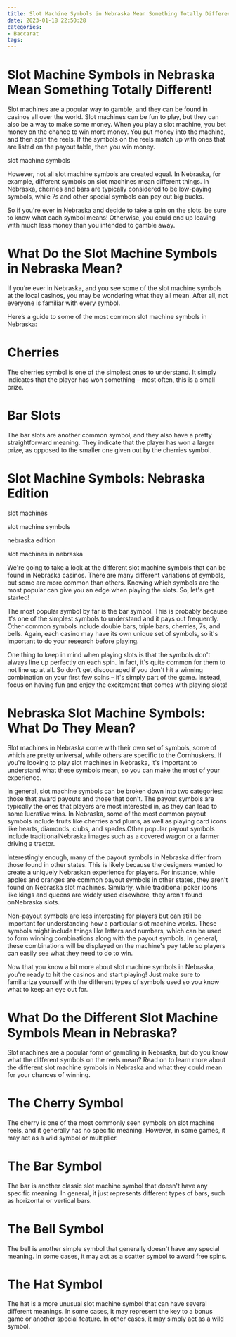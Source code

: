 ```yaml
---
title: Slot Machine Symbols in Nebraska Mean Something Totally Different!
date: 2023-01-18 22:50:28
categories:
- Baccarat
tags:
---
```



#  Slot Machine Symbols in Nebraska Mean Something Totally Different!

Slot machines are a popular way to gamble, and they can be found in casinos all over the world. Slot machines can be fun to play, but they can also be a way to make some money. When you play a slot machine, you bet money on the chance to win more money. You put money into the machine, and then spin the reels. If the symbols on the reels match up with ones that are listed on the payout table, then you win money.

slot machine symbols

However, not all slot machine symbols are created equal. In Nebraska, for example, different symbols on slot machines mean different things. In Nebraska, cherries and bars are typically considered to be low-paying symbols, while 7s and other special symbols can pay out big bucks.

So if you're ever in Nebraska and decide to take a spin on the slots, be sure to know what each symbol means! Otherwise, you could end up leaving with much less money than you intended to gamble away.

#  What Do the Slot Machine Symbols in Nebraska Mean?

If you’re ever in Nebraska, and you see some of the slot machine symbols at the local casinos, you may be wondering what they all mean. After all, not everyone is familiar with every symbol.

Here’s a guide to some of the most common slot machine symbols in Nebraska:

# Cherries

The cherries symbol is one of the simplest ones to understand. It simply indicates that the player has won something – most often, this is a small prize.

# Bar Slots

The bar slots are another common symbol, and they also have a pretty straightforward meaning. They indicate that the player has won a larger prize, as opposed to the smaller one given out by the cherries symbol.

#  Slot Machine Symbols: Nebraska Edition

 slot machines

slot machine symbols

nebraska edition

slot machines in nebraska


We're going to take a look at the different slot machine symbols that can be found in Nebraska casinos.  There are many different variations of symbols, but some are more common than others. Knowing which symbols are the most popular can give you an edge when playing the slots. So, let's get started!

The most popular symbol by far is the bar symbol. This is probably because it's one of the simplest symbols to understand and it pays out frequently. Other common symbols include double bars, triple bars, cherries, 7s, and bells. Again, each casino may have its own unique set of symbols, so it's important to do your research before playing.

One thing to keep in mind when playing slots is that the symbols don't always line up perfectly on each spin. In fact, it's quite common for them to not line up at all. So don't get discouraged if you don't hit a winning combination on your first few spins – it's simply part of the game. Instead, focus on having fun and enjoy the excitement that comes with playing slots!

#  Nebraska Slot Machine Symbols: What Do They Mean?

Slot machines in Nebraska come with their own set of symbols, some of which are pretty universal, while others are specific to the Cornhuskers. If you're looking to play slot machines in Nebraska, it's important to understand what these symbols mean, so you can make the most of your experience.

In general, slot machine symbols can be broken down into two categories: those that award payouts and those that don't. The payout symbols are typically the ones that players are most interested in, as they can lead to some lucrative wins. In Nebraska, some of the most common payout symbols include fruits like cherries and plums, as well as playing card icons like hearts, diamonds, clubs, and spades.Other popular payout symbols include traditionalNebraska images such as a covered wagon or a farmer driving a tractor.

Interestingly enough, many of the payout symbols in Nebraska differ from those found in other states. This is likely because the designers wanted to create a uniquely Nebraskan experience for players. For instance, while apples and oranges are common payout symbols in other states, they aren't found on Nebraska slot machines. Similarly, while traditional poker icons like kings and queens are widely used elsewhere, they aren't found onNebraska slots.

Non-payout symbols are less interesting for players but can still be important for understanding how a particular slot machine works. These symbols might include things like letters and numbers, which can be used to form winning combinations along with the payout symbols. In general, these combinations will be displayed on the machine's pay table so players can easily see what they need to do to win.

Now that you know a bit more about slot machine symbols in Nebraska, you're ready to hit the casinos and start playing! Just make sure to familiarize yourself with the different types of symbols used so you know what to keep an eye out for.

#  What Do the Different Slot Machine Symbols Mean in Nebraska?

Slot machines are a popular form of gambling in Nebraska, but do you know what the different symbols on the reels mean? Read on to learn more about the different slot machine symbols in Nebraska and what they could mean for your chances of winning.

# The Cherry Symbol

The cherry is one of the most commonly seen symbols on slot machine reels, and it generally has no specific meaning. However, in some games, it may act as a wild symbol or multiplier.

# The Bar Symbol

The bar is another classic slot machine symbol that doesn't have any specific meaning. In general, it just represents different types of bars, such as horizontal or vertical bars.

# The Bell Symbol

The bell is another simple symbol that generally doesn't have any special meaning. In some cases, it may act as a scatter symbol to award free spins.

# The Hat Symbol

The hat is a more unusual slot machine symbol that can have several different meanings. In some cases, it may represent the key to a bonus game or another special feature. In other cases, it may simply act as a wild symbol.